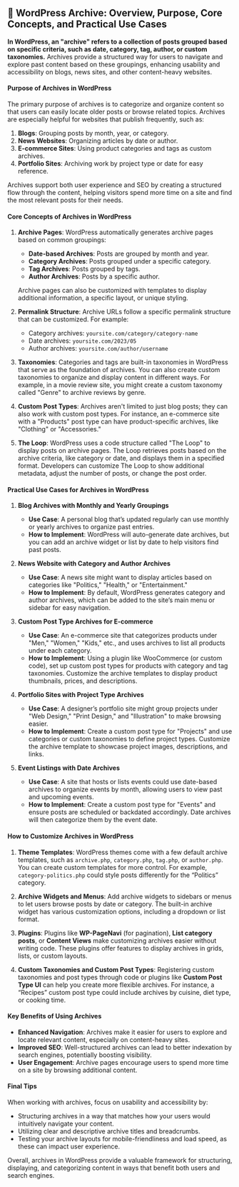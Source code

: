 ## 📌 WordPress Archive: Overview, Purpose, Core Concepts, and Practical Use Cases

**In WordPress, an "archive" refers to a collection of posts grouped based on specific criteria, such as date, category, tag, author, or custom taxonomies.** Archives provide a structured way for users to navigate and explore past content based on these groupings, enhancing usability and accessibility on blogs, news sites, and other content-heavy websites.

#### Purpose of Archives in WordPress

The primary purpose of archives is to categorize and organize content so that users can easily locate older posts or browse related topics. Archives are especially helpful for websites that publish frequently, such as:

1. **Blogs**: Grouping posts by month, year, or category.
2. **News Websites**: Organizing articles by date or author.
3. **E-commerce Sites**: Using product categories and tags as custom archives.
4. **Portfolio Sites**: Archiving work by project type or date for easy reference.

Archives support both user experience and SEO by creating a structured flow through the content, helping visitors spend more time on a site and find the most relevant posts for their needs.

#### Core Concepts of Archives in WordPress

1. **Archive Pages**: WordPress automatically generates archive pages based on common groupings:
   - **Date-based Archives**: Posts are grouped by month and year.
   - **Category Archives**: Posts grouped under a specific category.
   - **Tag Archives**: Posts grouped by tags.
   - **Author Archives**: Posts by a specific author.
   
   Archive pages can also be customized with templates to display additional information, a specific layout, or unique styling.

2. **Permalink Structure**: Archive URLs follow a specific permalink structure that can be customized. For example:
   - Category archives: `yoursite.com/category/category-name`
   - Date archives: `yoursite.com/2023/05`
   - Author archives: `yoursite.com/author/username`

3. **Taxonomies**: Categories and tags are built-in taxonomies in WordPress that serve as the foundation of archives. You can also create custom taxonomies to organize and display content in different ways. For example, in a movie review site, you might create a custom taxonomy called "Genre" to archive reviews by genre.

4. **Custom Post Types**: Archives aren't limited to just blog posts; they can also work with custom post types. For instance, an e-commerce site with a "Products" post type can have product-specific archives, like "Clothing" or "Accessories."

5. **The Loop**: WordPress uses a code structure called "The Loop" to display posts on archive pages. The Loop retrieves posts based on the archive criteria, like category or date, and displays them in a specified format. Developers can customize The Loop to show additional metadata, adjust the number of posts, or change the post order.

#### Practical Use Cases for Archives in WordPress

1. **Blog Archives with Monthly and Yearly Groupings**
   - **Use Case**: A personal blog that’s updated regularly can use monthly or yearly archives to organize past entries.
   - **How to Implement**: WordPress will auto-generate date archives, but you can add an archive widget or list by date to help visitors find past posts.

2. **News Website with Category and Author Archives**
   - **Use Case**: A news site might want to display articles based on categories like "Politics," "Health," or "Entertainment."
   - **How to Implement**: By default, WordPress generates category and author archives, which can be added to the site’s main menu or sidebar for easy navigation.

3. **Custom Post Type Archives for E-commerce**
   - **Use Case**: An e-commerce site that categorizes products under "Men," "Women," "Kids," etc., and uses archives to list all products under each category.
   - **How to Implement**: Using a plugin like WooCommerce (or custom code), set up custom post types for products with category and tag taxonomies. Customize the archive templates to display product thumbnails, prices, and descriptions.

4. **Portfolio Sites with Project Type Archives**
   - **Use Case**: A designer’s portfolio site might group projects under "Web Design," "Print Design," and "Illustration" to make browsing easier.
   - **How to Implement**: Create a custom post type for "Projects" and use categories or custom taxonomies to define project types. Customize the archive template to showcase project images, descriptions, and links.

5. **Event Listings with Date Archives**
   - **Use Case**: A site that hosts or lists events could use date-based archives to organize events by month, allowing users to view past and upcoming events.
   - **How to Implement**: Create a custom post type for "Events" and ensure posts are scheduled or backdated accordingly. Date archives will then categorize them by the event date.

#### How to Customize Archives in WordPress

1. **Theme Templates**: WordPress themes come with a few default archive templates, such as `archive.php`, `category.php`, `tag.php`, or `author.php`. You can create custom templates for more control. For example, `category-politics.php` could style posts differently for the “Politics” category.

2. **Archive Widgets and Menus**: Add archive widgets to sidebars or menus to let users browse posts by date or category. The built-in archive widget has various customization options, including a dropdown or list format.

3. **Plugins**: Plugins like **WP-PageNavi** (for pagination), **List category posts**, or **Content Views** make customizing archives easier without writing code. These plugins offer features to display archives in grids, lists, or custom layouts.

4. **Custom Taxonomies and Custom Post Types**: Registering custom taxonomies and post types through code or plugins like **Custom Post Type UI** can help you create more flexible archives. For instance, a “Recipes” custom post type could include archives by cuisine, diet type, or cooking time.

#### Key Benefits of Using Archives

- **Enhanced Navigation**: Archives make it easier for users to explore and locate relevant content, especially on content-heavy sites.
- **Improved SEO**: Well-structured archives can lead to better indexation by search engines, potentially boosting visibility.
- **User Engagement**: Archive pages encourage users to spend more time on a site by browsing additional content.
  
#### Final Tips

When working with archives, focus on usability and accessibility by:
- Structuring archives in a way that matches how your users would intuitively navigate your content.
- Utilizing clear and descriptive archive titles and breadcrumbs.
- Testing your archive layouts for mobile-friendliness and load speed, as these can impact user experience.

Overall, archives in WordPress provide a valuable framework for structuring, displaying, and categorizing content in ways that benefit both users and search engines.